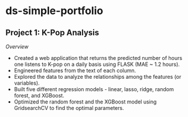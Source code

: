 # ds-simple-portfolio

## Project 1: K-Pop Analysis

*Overview*
- Created a web application that returns the predicted number of hours one listens to K-pop on a daily basis using FLASK (MAE ~ 1.2 hours).
- Engineered features from the text of each column.
- Explored the data to analyze the relationships among the features (or variables).
- Built five different regression models - linear, lasso, ridge, random forest, and XGBoost.
- Optimized the random forest and the XGBoost model using GridsearchCV to find the optimal parameters.
